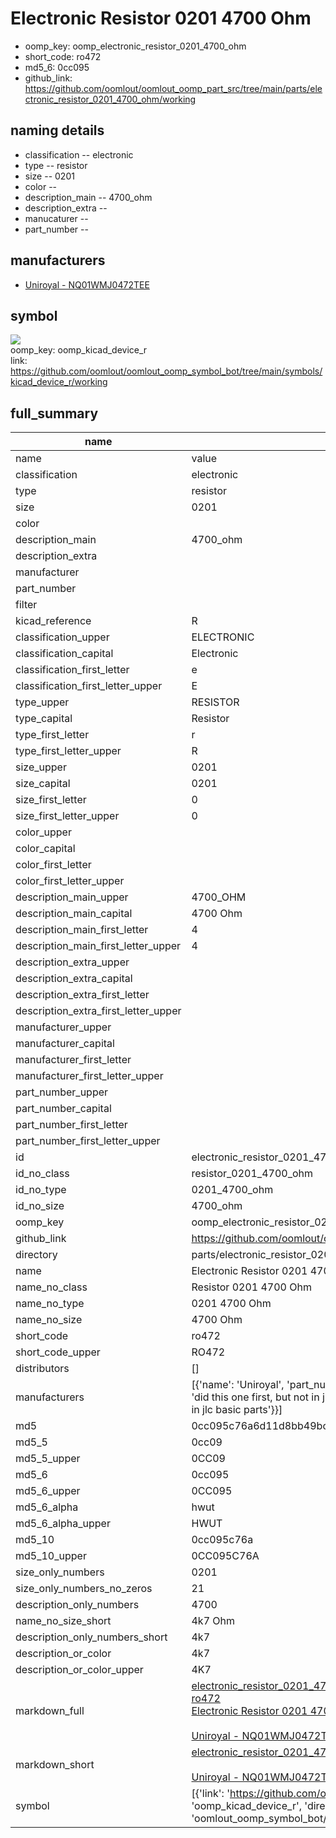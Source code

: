 # Electronic Resistor 0201 4700 Ohm

  
* oomp_key: oomp_electronic_resistor_0201_4700_ohm 
* short_code: ro472
* md5_6: 0cc095  
* github_link: https://github.com/oomlout/oomlout_oomp_part_src/tree/main/parts/electronic_resistor_0201_4700_ohm/working  
## naming details
* classification -- electronic
* type -- resistor
* size -- 0201
* color -- 
* description_main -- 4700_ohm
* description_extra -- 
* manucaturer -- 
* part_number -- 


## manufacturers
* [Uniroyal - NQ01WMJ0472TEE]()  

## symbol

![](symbol/{index}}/working/working_600.png)  
oomp_key: oomp_kicad_device_r  
link: https://github.com/oomlout/oomlout_oomp_symbol_bot/tree/main/symbols/kicad_device_r/working  


## full_summary
| name | value | 
| --- | --- | 
| name | value | 
| classification | electronic | 
| type | resistor | 
| size | 0201 | 
| color |  | 
| description_main | 4700_ohm | 
| description_extra |  | 
| manufacturer |  | 
| part_number |  | 
| filter |  | 
| kicad_reference | R | 
| classification_upper | ELECTRONIC | 
| classification_capital | Electronic | 
| classification_first_letter | e | 
| classification_first_letter_upper | E | 
| type_upper | RESISTOR | 
| type_capital | Resistor | 
| type_first_letter | r | 
| type_first_letter_upper | R | 
| size_upper | 0201 | 
| size_capital | 0201 | 
| size_first_letter | 0 | 
| size_first_letter_upper | 0 | 
| color_upper |  | 
| color_capital |  | 
| color_first_letter |  | 
| color_first_letter_upper |  | 
| description_main_upper | 4700_OHM | 
| description_main_capital | 4700 Ohm | 
| description_main_first_letter | 4 | 
| description_main_first_letter_upper | 4 | 
| description_extra_upper |  | 
| description_extra_capital |  | 
| description_extra_first_letter |  | 
| description_extra_first_letter_upper |  | 
| manufacturer_upper |  | 
| manufacturer_capital |  | 
| manufacturer_first_letter |  | 
| manufacturer_first_letter_upper |  | 
| part_number_upper |  | 
| part_number_capital |  | 
| part_number_first_letter |  | 
| part_number_first_letter_upper |  | 
| id | electronic_resistor_0201_4700_ohm | 
| id_no_class | resistor_0201_4700_ohm | 
| id_no_type | 0201_4700_ohm | 
| id_no_size | 4700_ohm | 
| oomp_key | oomp_electronic_resistor_0201_4700_ohm | 
| github_link | https://github.com/oomlout/oomlout_oomp_part_src/tree/main/parts/electronic_resistor_0201_4700_ohm/working | 
| directory | parts/electronic_resistor_0201_4700_ohm | 
| name | Electronic Resistor 0201 4700 Ohm | 
| name_no_class | Resistor 0201 4700 Ohm | 
| name_no_type | 0201 4700 Ohm | 
| name_no_size | 4700 Ohm | 
| short_code | ro472 | 
| short_code_upper | RO472 | 
| distributors | [] | 
| manufacturers | [{'name': 'Uniroyal', 'part_number': 'NQ01WMJ0472TEE', 'link': '', 'id': 'manufacturer_uniroyal', 'note': {'reason': 'did this one first, but not in jlc pcb basic parts and 1 percent are and they are the same price', 'reason_short': 'not in jlc basic parts'}}] | 
| md5 | 0cc095c76a6d11d8bb49bc9053257eaf | 
| md5_5 | 0cc09 | 
| md5_5_upper | 0CC09 | 
| md5_6 | 0cc095 | 
| md5_6_upper | 0CC095 | 
| md5_6_alpha | hwut | 
| md5_6_alpha_upper | HWUT | 
| md5_10 | 0cc095c76a | 
| md5_10_upper | 0CC095C76A | 
| size_only_numbers | 0201 | 
| size_only_numbers_no_zeros | 21 | 
| description_only_numbers | 4700 | 
| name_no_size_short | 4k7 Ohm | 
| description_only_numbers_short | 4k7 | 
| description_or_color | 4k7 | 
| description_or_color_upper | 4K7 | 
| markdown_full | [electronic_resistor_0201_4700_ohm](https://github.com/oomlout/oomlout_oomp_part_src/tree/main/parts/electronic_resistor_0201_4700_ohm/working)<br>[ro472](https://github.com/oomlout/oomlout_oomp_part_src/tree/main/parts/electronic_resistor_0201_4700_ohm/working)<br>[Electronic Resistor 0201 4700 Ohm](https://github.com/oomlout/oomlout_oomp_part_src/tree/main/parts/electronic_resistor_0201_4700_ohm/working)<br><br>[Uniroyal - NQ01WMJ0472TEE- not in jlc basic parts]() [(L)  ](https://www.lcsc.com/search?q=NQ01WMJ0472TEE)[(D)  ](https://www.digikey.com/en/products?keywords=NQ01WMJ0472TEE)[(M)  ](https://www.mouser.com/Search/Refine?Keyword=NQ01WMJ0472TEE)[(N)  ](https://www.newark.com/search?st=NQ01WMJ0472TEE)[(SZ)  ](https://so.szlcsc.com/global.html?k=NQ01WMJ0472TEE)<br> | 
| markdown_short | [electronic_resistor_0201_4700_ohm](https://github.com/oomlout/oomlout_oomp_part_src/tree/main/parts/electronic_resistor_0201_4700_ohm/working)<br><br>[Uniroyal - NQ01WMJ0472TEE- not in jlc basic parts]() | 
| symbol | [{'link': 'https://github.com/oomlout/oomlout_oomp_symbol_bot/tree/main/symbols/kicad_device_r', 'oomp_key': 'oomp_kicad_device_r', 'directory': 'oomlout_oomp_symbol_bot/symbols/kicad_device_r//working/working.kicad_sym', 'index': 0}] | 
